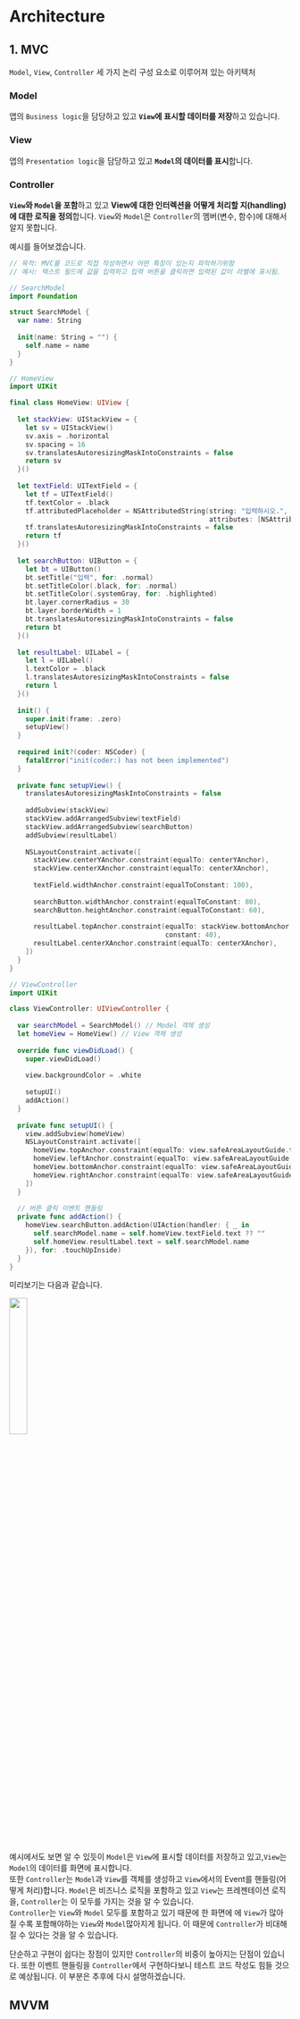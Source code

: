# Architecture

## 1. MVC
`Model`, `View`, `Controller` 세 가지 논리 구성 요소로 이루어져 있는 아키텍처

### Model
앱의 `Business logic`을 담당하고 있고 **`View`에 표시할 데이터를 저장**하고 있습니다.

### View
앱의 `Presentation logic`을 담당하고 있고 **`Model`의 데이터를 표시**합니다.

### Controller
**`View`와 `Model`을 포함**하고 있고 **View에 대한 인터렉션을 어떻게 처리할 지(handling)에 대한 로직을 정의**합니다. `View`와 `Model`은 `Controller`의 멤버(변수, 함수)에 대해서 알지 못합니다.

예시를 들어보겠습니다.


```swift
// 목적: MVC를 코드로 직접 작성하면서 어떤 특징이 있는지 파악하기위함
// 예시: 텍스트 필드에 값을 입력하고 입력 버튼을 클릭하면 입력된 값이 라벨에 표시됨.

// SearchModel
import Foundation

struct SearchModel {
  var name: String
  
  init(name: String = "") {
    self.name = name
  }
}

// HomeView
import UIKit

final class HomeView: UIView {
  
  let stackView: UIStackView = {
    let sv = UIStackView()
    sv.axis = .horizontal
    sv.spacing = 16
    sv.translatesAutoresizingMaskIntoConstraints = false
    return sv
  }()
  
  let textField: UITextField = {
    let tf = UITextField()
    tf.textColor = .black
    tf.attributedPlaceholder = NSAttributedString(string: "입력하시오.",
                                                  attributes: [NSAttributedString.Key.foregroundColor: UIColor.systemGray])
    tf.translatesAutoresizingMaskIntoConstraints = false
    return tf
  }()
  
  let searchButton: UIButton = {
    let bt = UIButton()
    bt.setTitle("입력", for: .normal)
    bt.setTitleColor(.black, for: .normal)
    bt.setTitleColor(.systemGray, for: .highlighted)
    bt.layer.cornerRadius = 30
    bt.layer.borderWidth = 1
    bt.translatesAutoresizingMaskIntoConstraints = false
    return bt
  }()
  
  let resultLabel: UILabel = {
    let l = UILabel()
    l.textColor = .black
    l.translatesAutoresizingMaskIntoConstraints = false
    return l
  }()
  
  init() {
    super.init(frame: .zero)
    setupView()
  }
  
  required init?(coder: NSCoder) {
    fatalError("init(coder:) has not been implemented")
  }
  
  private func setupView() {
    translatesAutoresizingMaskIntoConstraints = false
    
    addSubview(stackView)
    stackView.addArrangedSubview(textField)
    stackView.addArrangedSubview(searchButton)
    addSubview(resultLabel)
    
    NSLayoutConstraint.activate([
      stackView.centerYAnchor.constraint(equalTo: centerYAnchor),
      stackView.centerXAnchor.constraint(equalTo: centerXAnchor),
      
      textField.widthAnchor.constraint(equalToConstant: 100),
      
      searchButton.widthAnchor.constraint(equalToConstant: 80),
      searchButton.heightAnchor.constraint(equalToConstant: 60),
      
      resultLabel.topAnchor.constraint(equalTo: stackView.bottomAnchor,
                                       constant: 40),
      resultLabel.centerXAnchor.constraint(equalTo: centerXAnchor),
    ])
  }
}

// ViewController
import UIKit

class ViewController: UIViewController {
  
  var searchModel = SearchModel() // Model 객체 생성
  let homeView = HomeView() // View 객체 생성
  
  override func viewDidLoad() {
    super.viewDidLoad()
    
    view.backgroundColor = .white
    
    setupUI()
    addAction()
  }
  
  private func setupUI() {
    view.addSubview(homeView)
    NSLayoutConstraint.activate([
      homeView.topAnchor.constraint(equalTo: view.safeAreaLayoutGuide.topAnchor),
      homeView.leftAnchor.constraint(equalTo: view.safeAreaLayoutGuide.leftAnchor),
      homeView.bottomAnchor.constraint(equalTo: view.safeAreaLayoutGuide.bottomAnchor),
      homeView.rightAnchor.constraint(equalTo: view.safeAreaLayoutGuide.rightAnchor)
    ])
  }
  
  // 버튼 클릭 이벤트 핸들링
  private func addAction() {
    homeView.searchButton.addAction(UIAction(handler: { _ in
      self.searchModel.name = self.homeView.textField.text ?? ""
      self.homeView.resultLabel.text = self.searchModel.name
    }), for: .touchUpInside)
  }
}
```

미리보기는 다음과 같습니다.

<img src="https://github.com/Minny27/TIL_PUBLIC/assets/68800789/59811e4d-63bb-4c8f-9395-4b54390d9eea" width=25%>



예시에서도 보면 알 수 있듯이 `Model`은 `View`에 표시할 데이터를 저장하고 있고,`View`는 `Model`의 데이터를 화면에 표시합니다.  
또한 `Controller`는 `Model`과 `View`를 객체를 생성하고 `View`에서의 Event를 핸들링(어떻게 처리)합니다.
`Model`은 비즈니스 로직을 포함하고 있고 `View`는 프레젠테이션 로직을, `Controller`는 이 모두를 가지는 것을 알 수 있습니다.  
`Controller`는 `View`와 `Model` 모두를 포함하고 있기 때문에 한 화면에 에 `View`가 많아질 수록 포함해야하는 `View`와 `Model`많아지게 됩니다. 이 때문에 `Controller`가 비대해질 수 있다는 것을 알 수 있습니다.

단순하고 구현이 쉽다는 장점이 있지만 `Controller`의 비중이 높아지는 단점이 있습니다.
또한 이벤트 핸들링을 `Controller`에서 구현하다보니 테스트 코드 작성도 힘들 것으로 예상됩니다.
이 부분은 추후에 다시 설명하겠습니다.

## MVVM